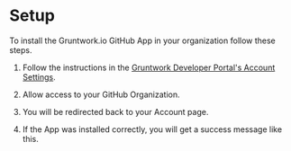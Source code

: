 # Setup

To install the Gruntwork.io GitHub App in your organization follow these steps.

1. Follow the instructions in the [Gruntwork Developer Portal's Account Settings](https://app.gruntwork.io/account?scroll_to=github-app).

1. Allow access to your GitHub Organization.

   <!-- TODO: Add screenshot -->

1. You will be redirected back to your Account page.

   <!-- TODO: Add screenshot -->

1. If the App was installed correctly, you will get a success message like this.

   <!-- TODO: Add screenshot -->

